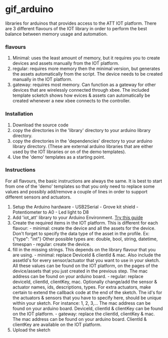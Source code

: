 gif_arduino
===========

libraries for arduinos that provides access to the ATT IOT platform.
There are 3 different flavours of the IOT library in order to perform the best balance between memory usage and automation.

### flavours
  1. Minimal: uses the least amount of memory, but it requires you to create devices and assets manually from the IOT platform.
  2. regular: requires more memory then the minimal version, but generates the assets automatically from the script. The device needs to be created manually in the IOT platform.
  3. gateway: requires most memory. Can function as a gateway for other devices that are wirelessly connected through xbee. The included template scketch shows how evices & assets can automatically be created whenever a new xbee connects to the controller.

### Installation
  1. Download the source code
  2. copy the directories in the 'library' directory to your arduino library directory.
  3. copy the directories in the 'dependencies' directory to your arduino library directory. (These are external arduino libraries that are either used by the IOT libraries or on of the demo templates).
  4. Use the 'demo' templates as a starting point.
  
### Instructions

For all flavours, the basic instructions are always the same.  It is best to start from one of the 'demo' templates so that you only need to replace some values and possibly add/remove a couple of lines in order to support different sensors and actuators.

  1. Setup the Arduino hardware
    - USB2Serial
    - Grove kit shield
    - Potentiometer to A0
    - Led light to D8
  2. Add 'iot_att' library to your Arduino Environment. [Try this guide](http://arduino.cc/en/Guide/Libraries)
  3. Create the required items in the IOT platform. This is different for each flavour:
    - minimal: create the device and all the assets for the device. Don't forget to specify the data type of the asset in the profile. Ex: {"type": "int"}  Other possible types are: double, bool, string, datetime, timespan
	- regular: create the device.
  4. fill in the missing strings. This depends on the library flavour that you are using.
	- minimal: replace DeviceId & clientId & mac.  Also include the assetId's for every sensor/actuator that you want to use in your sketch.  All these values can be found on the IOT platform, on the pages of the device/assets that you just created in the previous step. The mac address can be found on your arduino board.
	- regular: replace deviceId, clientId, clientKey, mac. Optionally change/add the sensor & actuator names, ids, descriptions, types. For extra actuators, make certain to extend the callback code at the end of the sketch. The id's for the actuators & sensors that you have to specify here, should be unique within your sketch. For instance: 1, 2, 3,...  The mac address can be found on your arduino board. DeviceId, clientId & clientKey can be found on the IOT platform. 
	- gateway: replace the clientId, clientKey & mac. The mac address can be found on your arduino board. ClientId & clientKey are available on the IOT platform.
  4. Upload the sketch
